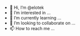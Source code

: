 - 👋 Hi, I’m @elotek
- 👀 I’m interested in ...
- 🌱 I’m currently learning ...
- 💞️ I’m looking to collaborate on ...
- 📫 How to reach me ...

<!---
elotek/elotek is a ✨ special ✨ repository because its `README.md` (this file) appears on your GitHub profile.
You can click the Preview link to take a look at your changes.
--->
